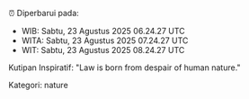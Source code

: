 ⏰ Diperbarui pada:
- WIB: Sabtu, 23 Agustus 2025 06.24.27 UTC
- WITA: Sabtu, 23 Agustus 2025 07.24.27 UTC
- WIT: Sabtu, 23 Agustus 2025 08.24.27 UTC

Kutipan Inspiratif:
"Law is born from despair of human nature."


Kategori: nature

